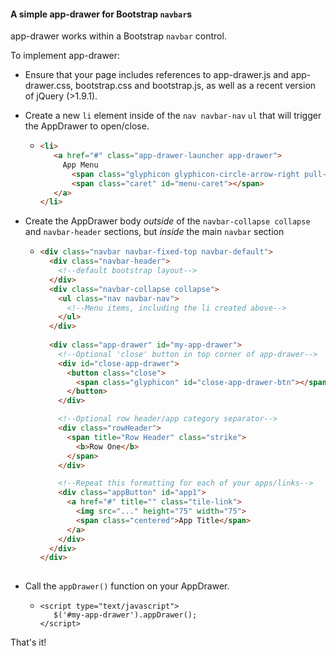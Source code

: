 #### A simple app-drawer for Bootstrap `navbar`s

app-drawer works within a Bootstrap `navbar` control.

To implement app-drawer:

- Ensure that your page includes references to app-drawer.js and app-drawer.css, bootstrap.css and bootstrap.js, as well as a recent version of jQuery (>1.9.1).

- Create a new `li` element inside of the `nav navbar-nav` `ul` that will trigger the AppDrawer to open/close.
	 
     -
       ```html
       <li>
          <a href="#" class="app-drawer-launcher app-drawer">
            App Menu 
              <span class="glyphicon glyphicon-circle-arrow-right pull-right" id="menu-arrow"></span>
         	  <span class="caret" id="menu-caret"></span>
          </a>
       </li>
     	```
     
- Create the AppDrawer body *outside* of the `navbar-collapse collapse` and `navbar-header` sections, but *inside* the main `navbar` section

    - 
      ```html
      <div class="navbar navbar-fixed-top navbar-default">
      	<div class="navbar-header">
          <!--default bootstrap layout-->
        </div>
        <div class="navbar-collapse collapse">
          <ul class="nav navbar-nav">
            <!--Menu items, including the li created above-->
          </ul>
        </div>
        
        <div class="app-drawer" id="my-app-drawer">
          <!--Optional 'close' button in top corner of app-drawer-->
          <div id="close-app-drawer"> 
            <button class="close">
              <span class="glyphicon" id="close-app-drawer-btn"></span>
            </button>
          </div>

          <!--Optional row header/app category separator-->
          <div class="rowHeader">
            <span title="Row Header" class="strike">
              <b>Row One</b>
            </span>
          </div>

          <!--Repeat this formatting for each of your apps/links-->
          <div class="appButton" id="app1">
            <a href="#" title="" class="tile-link">
              <img src="..." height="75" width="75">
              <span class="centered">App Title</span>
            </a>
          </div>
        </div>
      </div>
        
      ```

- Call the `appDrawer()` function on your AppDrawer.
   
   -
   	 ```
     <script type="text/javascript">
        $('#my-app-drawer').appDrawer();
     </script>
     ```

That's it! 
